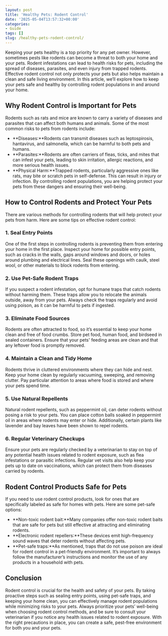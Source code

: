 ```yaml
---
layout: post
title: 'Healthy Pets: Rodent Control'
date: '2025-05-04T13:57:32+00:00'
categories:
- Guide
tags: []
slug: /healthy-pets-rodent-control/
---
```


Keeping your pets healthy is a top priority for any pet owner. However, sometimes pests like rodents can become a threat to both your home and your pets. Rodent infestations can lead to health risks for pets, including the spread of diseases, parasites, and even injury from trapped rodents. Effective rodent control not only protects your pets but also helps maintain a clean and safe living environment. In this article, we’ll explore how to keep your pets safe and healthy by controlling rodent populations in and around your home.
## Why Rodent Control is Important for Pets
Rodents such as rats and mice are known to carry a variety of diseases and parasites that can affect both humans and animals. Some of the most common risks to pets from rodents include:
- **Diseases:**Rodents can transmit diseases such as leptospirosis, hantavirus, and salmonella, which can be harmful to both pets and humans.
- **Parasites:**Rodents are often carriers of fleas, ticks, and mites that can infest your pets, leading to skin irritation, allergic reactions, and more serious health issues.
- **Physical Harm:**Trapped rodents, particularly aggressive ones like rats, may bite or scratch pets in self-defense. This can result in injury or infection.
By controlling rodent populations, you are helping protect your pets from these dangers and ensuring their well-being.
## How to Control Rodents and Protect Your Pets
There are various methods for controlling rodents that will help protect your pets from harm. Here are some tips on effective rodent control:
### 1. Seal Entry Points
One of the first steps in controlling rodents is preventing them from entering your home in the first place. Inspect your home for possible entry points, such as cracks in the walls, gaps around windows and doors, or holes around plumbing and electrical lines. Seal these openings with caulk, steel wool, or other materials to block rodents from entering.
### 2. Use Pet-Safe Rodent Traps
If you suspect a rodent infestation, opt for humane traps that catch rodents without harming them. These traps allow you to relocate the animals outside, away from your pets. Always check the traps regularly and avoid using poison, as it can be harmful to pets if ingested.
### 3. Eliminate Food Sources
Rodents are often attracted to food, so it’s essential to keep your home clean and free of food crumbs. Store pet food, human food, and birdseed in sealed containers. Ensure that your pets' feeding areas are clean and that any leftover food is promptly removed.
### 4. Maintain a Clean and Tidy Home
Rodents thrive in cluttered environments where they can hide and nest. Keep your home clean by regularly vacuuming, sweeping, and removing clutter. Pay particular attention to areas where food is stored and where your pets spend time.
### 5. Use Natural Repellents
Natural rodent repellents, such as peppermint oil, can deter rodents without posing a risk to your pets. You can place cotton balls soaked in peppermint oil in areas where rodents may enter or hide. Additionally, certain plants like lavender and bay leaves have been shown to repel rodents.
### 6. Regular Veterinary Checkups
Ensure your pets are regularly checked by a veterinarian to stay on top of any potential health issues related to rodent exposure, such as flea infestations or parasitic infections. Regular vet visits also help keep your pets up to date on vaccinations, which can protect them from diseases carried by rodents.
## Rodent Control Products Safe for Pets
If you need to use rodent control products, look for ones that are specifically labeled as safe for homes with pets. Here are some pet-safe options:
- **Non-toxic rodent bait:**Many companies offer non-toxic rodent baits that are safe for pets but still effective at attracting and eliminating rodents.
- **Electronic rodent repellers:**These devices emit high-frequency sound waves that deter rodents without affecting pets.
- **Pet-safe traps:**As mentioned, traps that do not use poison are ideal for rodent control in a pet-friendly environment.
It’s important to always follow the manufacturer’s instructions and monitor the use of any products in a household with pets.
## Conclusion
Rodent control is crucial for the health and safety of your pets. By taking proactive steps such as sealing entry points, using pet-safe traps, and keeping your home clean, you can effectively manage rodent populations while minimizing risks to your pets. Always prioritize your pets’ well-being when choosing rodent control methods, and be sure to consult your veterinarian if you notice any health issues related to rodent exposure. With the right precautions in place, you can create a safe, pest-free environment for both you and your pets.
